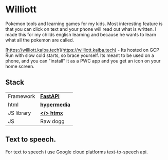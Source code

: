 # Williott

Pokemon tools and learning games for my kids. Most interesting feature is that you can click on text and your phone will read out what is written. I made this for my childs english learning and because he wants to learn what all the pokemon are called.

[https://williott.kaiba.tech](https://williott.kaiba.tech) - Its hosted on GCP Run with slow cold starts, so brace yourself. Its meant to be used on a phone, and you can "install" it as a PWC app and you get an icon on your home screen.

## Stack

|   |   |
|---|---|
| Framework  | [__FastAPI__](https://fastapi.tiangolo.com/) |
| html |[__hypermedia__](https://github.com/thomasborgen/hypermedia) |j
| JS library | [__</> htmx__](https://htmx.org/) |
| JS | Raw dogg |

## Text to speech.

For text to speech i use Google cloud platforms text-to-speech api. 
